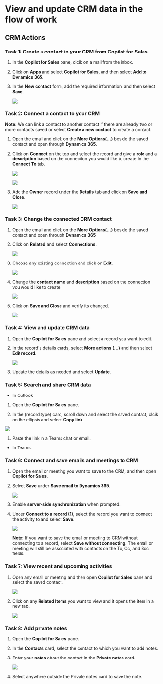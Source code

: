 # View and update CRM data in the flow of work

## CRM Actions

### Task 1: Create a contact in your CRM from Copilot for Sales 

1. In the **Copilot for Sales** pane, clcik on a mail from the inbox.

1. Click on **Apps** and select **Copilot for Sales**, and then select **Add to Dynamics 365**.

1. In the **New contact** form, add the required information, and then select **Save**.
   
   ![](/media/dy-2-1.png)
   
### Task 2: Connect a contact to your CRM 

**Note:** We can link a contact to another contact if there are already two or more contacts saved or select **Create a new contact** to create a contact.

1. Open the email and click on the **More Options(...)** beside the saved contact and open through **Dynamics 365**.

1. Click on **Connect** on the top and select the record and give a **role** and a **description** based on the connection you would like to create in the **Connect To** tab.

   ![](/media/dy-2-2.png)

   ![](/media/dy-2-3.png)
   
1. Add the **Owner** record under the **Details** tab and click on **Save and Close**.

   ![](/media/dy-2-4.png)

### Task 3: Change the connected CRM contact 

1. Open the email and click on the **More Options(...)** beside the saved contact and open through **Dynamics 365**

1. Click on **Related** and select **Connections**.

   ![](/media/dy-2-8.png)
   
1. Choose any existing connection and click on **Edit**.

   ![](/media/dy-2-5.png)

1. Change the **contact name** and **description**  based on the connection you would like to create.

   ![](/media/dy-2-6.png)

1. Click on **Save and Close** and verify its changed.

   ![](/media/dy-2-7.png)

### Task 4: View and update CRM data 

1.	Open the **Copilot for Sales** pane and select a record you want to edit.

1.	In the record's details cards, select **More actions (...)** and then select **Edit record**.

      ![](/media/dy-2-18.png)

1.	Update the details as needed and select **Update**.

### Task 5: Search and share CRM data

- In Outlook

1.	Open the **Copilot for Sales** pane.

1.	In the (record type) card, scroll down and select the saved contact, clcik on the ellipsis and select **Copy link**.

   ![](/media/dy-2-17.png)

1.	Paste the link in a Teams chat or email.

- In Teams



### Task 6: Connect and save emails and meetings to CRM 

1.	Open the email or meeting you want to save to the CRM, and then open **Copilot for Sales**.

1.	Select **Save** under **Save email to Dynamics 365**.

      ![](/media/dy-2-10.png)

1. Enable **server-side synchronization** when prompted.

1.	Under **Connect to a record (1)**, select the record you want to connect the activity to and select **Save**.

      ![](/media/dy-2-12.png)

      **Note:** If you want to save the email or meeting to CRM without connecting to a record, select **Save without connecting**. The email or meeting will still be associated with contacts on the To, Cc, and Bcc fields.

### Task 7: View recent and upcoming activities

1. Open any email or meeting and then open **Copilot for Sales** pane and select the saved contact.

      ![](/media/dy-2-13.png)

1. Click on any **Related Items** you want to view and it opens the item in a new tab.

      ![](/media/dy-2-14.png)

### Task 8: Add private notes

1.	Open the **Copilot for Sales** pane.

2.	In the **Contacts** card, select the contact to which you want to add notes.

3.	Enter your **notes** about the contact in the **Private notes** card.

      ![](/media/dy-2-15.png)

4.	Select anywhere outside the Private notes card to save the note.
